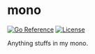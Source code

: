 # mono

[![Go Reference][pkgsitebadge]][pkgsite]
[![License][licensebadge]](LICENSE)

[licensebadge]: https://img.shields.io/github/license/hatajoe/mono.svg?style=flat
[pkgsitebadge]: https://pkg.go.dev/badge/github.com/hatajoe/mono.svg
[pkgsite]: https://pkg.go.dev/github.com/hatajoe/mono

Anything stuffs in my mono.
